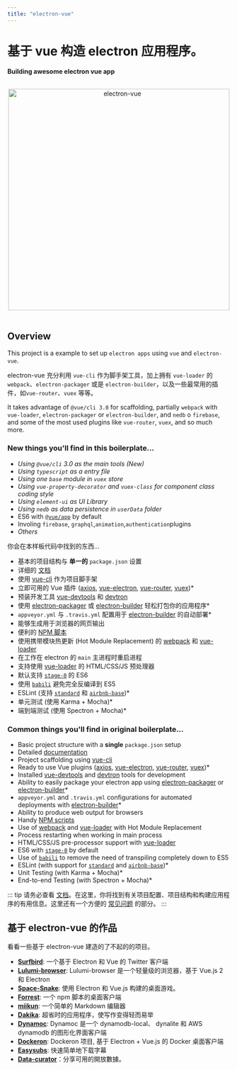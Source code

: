 ```yaml
---
title: "electron-vue"
---
```


#  基于 vue 构造 electron 应用程序。
**Building awesome electron vue app**

<div align="center">
<br>
<img width="500" src="https://vuepress.vuejs.org/hero.png" alt="electron-vue">
<br>
<br>
</div>

## Overview

This project is a example to set up `electron apps` using `vue` and `electron-vue`. 

electron-vue 充分利用 `vue-cli` 作为脚手架工具，加上拥有 `vue-loader` 的 `webpack`、`electron-packager` 或是 `electron-builder`，以及一些最常用的插件，如`vue-router`、`vuex` 等等。

It takes advantage of `@vue/cli 3.0` for scaffolding, partially `webpack` with `vue-loader`, `electron-packager` or `electron-builder`, and `nedb` o `firebase`, and some of the most used plugins like `vue-router`, `vuex`, and so much more.

### New things you'll find in this boilerplate...

* _Using `@vue/cli` 3.0 as the main tools (New)_
* _Using `typescript` as a entry file_
* _Using one `base` module in `vuex` store_
* _Using `vue-property-decorator` and `vuex-class` for component class coding style_
* _Using `element-ui` as UI Library_
* _Using `nedb` as data persistence in `userData` folder_
* ES6 with [`@vue/app`](https://babeljs.io/docs/plugins/preset-stage-0/) by default
* Involing `firebase`, `graphql`,`animation`,`authentication`plugins
* _Others_

你会在本样板代码中找到的东西...

* 基本的项目结构与 **单一的** `package.json` 设置
* 详细的 [文档](https://simulatedgreg.gitbooks.io/electron-vue/content/)
* 使用 [vue-cli](https://github.com/vuejs/vue-cli) 作为项目脚手架
* 立即可用的 Vue 插件 \([axios](https://github.com/mzabriskie/axios), [vue-electron](https://github.com/SimulatedGREG/vue-electron), [vue-router](https://github.com/vuejs/vue-router), [vuex](https://github.com/vuejs/vuex)\)\*
* 预装开发工具 [vue-devtools](https://github.com/vuejs/vue-devtools) 和 [devtron](https://github.com/electron/devtron)
* 使用 [electron-packager](https://github.com/electron-userland/electron-packager) 或 [electron-builder](https://github.com/electron-userland/electron-builder) 轻松打包你的应用程序\*
* `appveyor.yml` 与 `.travis.yml` 配置用于 [electron-builder](https://github.com/electron-userland/electron-builder) 的自动部署\*
* 能够生成用于浏览器的网页输出
* 便利的 [NPM 脚本](/npm_scripts.md)
* 使用携带模块热更新 (Hot Module Replacement) 的 [webpack](https://github.com/webpack/webpack) 和 [vue-loader](https://github.com/vuejs/vue-loader)
* 在工作在 electron 的 `main` 主进程时重启进程
* 支持使用 [vue-loader](https://github.com/vuejs/vue-loader/) 的 HTML/CSS/JS 预处理器
* 默认支持 [`stage-0`](https://babeljs.io/docs/plugins/preset-stage-0/) 的 ES6
* 使用 [`babili`](https://github.com/babel/babili) 避免完全反编译到 ES5
* ESLint \(支持 [`standard`](https://github.com/feross/standard) 和 [`airbnb-base`](https://github.com/airbnb/javascript)\)\*
* 单元测试 \(使用 Karma + Mocha\)\*
* 端到端测试 \(使用 Spectron + Mocha\)\*

### Common things you'll find in original boilerplate...

* Basic project structure with a **single** `package.json` setup
* Detailed [documentation](https://simulatedgreg.gitbooks.io/electron-vue/content/)
* Project scaffolding using [vue-cli](https://github.com/vuejs/vue-cli)
* Ready to use Vue plugins \([axios](https://github.com/mzabriskie/axios), [vue-electron](https://github.com/SimulatedGREG/vue-electron), [vue-router](https://github.com/vuejs/vue-router), [vuex](https://github.com/vuejs/vuex)\)\*
* Installed [vue-devtools](https://github.com/vuejs/vue-devtools) and [devtron](https://github.com/electron/devtron) tools for development
* Ability to easily package your electron app using [electron-packager](https://github.com/electron-userland/electron-packager) or [electron-builder](https://github.com/electron-userland/electron-builder)\*
* `appveyor.yml` and `.travis.yml` configurations for automated deployments with [electron-builder](https://github.com/electron-userland/electron-builder)\*
* Ability to produce web output for browsers
* Handy [NPM scripts](https://simulatedgreg.gitbooks.io/electron-vue/content/en/npm_scripts.html)
* Use of [webpack](https://github.com/webpack/webpack) and [vue-loader](https://github.com/vuejs/vue-loader) with Hot Module Replacement
* Process restarting when working in main process
* HTML/CSS/JS pre-processor support with [vue-loader](https://github.com/vuejs/vue-loader/)
* ES6 with [`stage-0`](https://babeljs.io/docs/plugins/preset-stage-0/) by default
* Use of [`babili`](https://github.com/babel/babili) to remove the need of transpiling completely down to ES5
* ESLint \(with support for [`standard`](https://github.com/feross/standard) and [`airbnb-base`](https://github.com/airbnb/javascript)\)\*
* Unit Testing \(with Karma + Mocha\)\*
* End-to-end Testing \(with Spectron + Mocha\)\*

::: tip
请务必查看 [文档](https://simulatedgreg.gitbooks.io/electron-vue/content/)。在这里，你将找到有关项目配置、项目结构和构建应用程序的有用信息。这里还有一个方便的 [常见问题](https://simulatedgreg.gitbooks.io/electron-vue/content/en/faqs.html) 的部分。
:::

## 基于 electron-vue 的作品

看看一些基于 electron-vue 建造的了不起的的项目。

* [**Surfbird**](https://github.com/surfbirdapp/surfbird): 一个基于 Electron 和 Vue 的 Twitter 客户端
* [**Lulumi-browser**](https://github.com/qazbnm456/lulumi-browser): Lulumi-browser 是一个轻量级的浏览器，基于 Vue.js 2 和 Electron
* [**Space-Snake**](https://github.com/ilyagru/Space-Snake): 使用 Electron 和 Vue.js 构建的桌面游戏。
* [**Forrest**](https://github.com/stefanjudis/forrest): 一个 npm 脚本的桌面客户端
* [**miikun**](https://github.com/hiro0218/miikun): 一个简单的 Markdown 编辑器
* [**Dakika**](https://github.com/Madawar/Dakika): 超省时的应用程序，使写作变得轻而易举
* [**Dynamoc**](https://github.com/ieiayaobb/dynamoc): Dynamoc 是一个 dynamodb-local、 dynalite 和 AWS dynamodb 的图形化界面客户端
* [**Dockeron**](https://github.com/dockeron/dockeron): Dockeron 项目, 基于 Electron + Vue.js 的 Docker 桌面客户端
* [**Easysubs**](https://github.com/matiastucci/easysubs): 快速简单地下载字幕
* [**Data-curator**](https://github.com/ODIQueensland/data-curator)：分享可用的開放數據。
